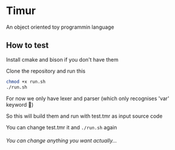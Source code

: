 # Timur
An object oriented toy programmin language

## How to test
Install cmake and bison if you don't have them

Clone the repository and run this
```bash
chmod +x run.sh
./run.sh
```
For now we only have lexer and parser (which only recognises 'var' keyword 🤨)

So this will build them and run with test.tmr as input source code

You can change test.tmr it and `./run.sh` again
###### You can change anything you want actually...
